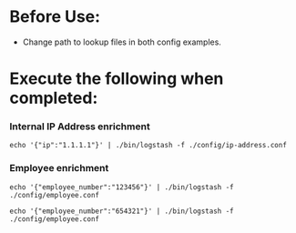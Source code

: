 # Before Use:
- Change path to lookup files in both config examples.

# Execute the following when completed:

### Internal IP Address enrichment
`echo '{"ip":"1.1.1.1"}' | ./bin/logstash -f ./config/ip-address.conf`

### Employee enrichment
`echo '{"employee_number":"123456"}' | ./bin/logstash -f ./config/employee.conf`

`echo '{"employee_number":"654321"}' | ./bin/logstash -f ./config/employee.conf`
